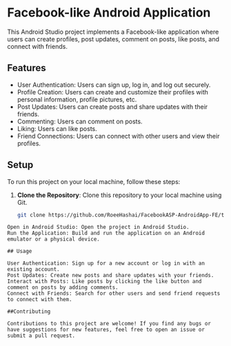 # Facebook-like Android Application

This Android Studio project implements a Facebook-like application where users can create profiles, post updates, comment on posts, like posts, and connect with friends.

## Features

- User Authentication: Users can sign up, log in, and log out securely.
- Profile Creation: Users can create and customize their profiles with personal information, profile pictures, etc.
- Post Updates: Users can create posts and share updates with their friends.
- Commenting: Users can comment on posts.
- Liking: Users can like posts.
- Friend Connections: Users can connect with other users and view their profiles.

## Setup

To run this project on your local machine, follow these steps:

1. **Clone the Repository**: Clone this repository to your local machine using Git.

   ```bash
   git clone https://github.com/RoeeHashai/FacebookASP-AndroidApp-FE/tree/main
  ```
Open in Android Studio: Open the project in Android Studio.
Run the Application: Build and run the application on an Android emulator or a physical device.

## Usage

User Authentication: Sign up for a new account or log in with an existing account.
Post Updates: Create new posts and share updates with your friends.
Interact with Posts: Like posts by clicking the like button and comment on posts by adding comments.
Connect with Friends: Search for other users and send friend requests to connect with them.

##Contributing

Contributions to this project are welcome! If you find any bugs or have suggestions for new features, feel free to open an issue or submit a pull request.
